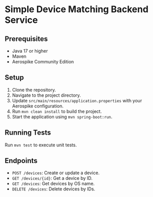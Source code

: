 # Simple Device Matching Backend Service

## Prerequisites
- Java 17 or higher
- Maven
- Aerospike Community Edition

## Setup
1. Clone the repository.
2. Navigate to the project directory.
3. Update `src/main/resources/application.properties` with your Aerospike configuration.
4. Run `mvn clean install` to build the project.
5. Start the application using `mvn spring-boot:run`.

## Running Tests
Run `mvn test` to execute unit tests.

## Endpoints
- `POST /devices`: Create or update a device.
- `GET /devices/{id}`: Get a device by ID.
- `GET /devices`: Get devices by OS name.
- `DELETE /devices`: Delete devices by IDs.
